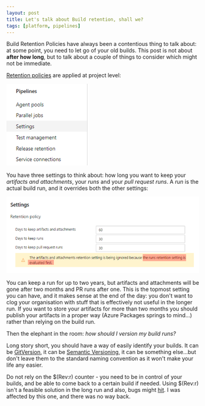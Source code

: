 ```yaml
---
layout: post
title: Let's talk about Build retention, shall we?
tags: [platform, pipelines]
---
```

Build Retention Policies have always been a contentious thing to talk about: at some point, you need to let go of your old builds.
This post is not about **after how long**, but to talk about a couple of things to consider which might not be immediate. 

[Retention policies](https://docs.microsoft.com/en-us/azure/devops/pipelines/policies/retention?view=azure-devops) are applied at project level:

![](/images/posts/2019-09-15-18-58-59.png)

You have three settings to think about: how long you want to keep your _artifacts and attachments_, your _runs_ and your _pull request runs_. A _run_ is the actual build run, and it overrides both the other settings:

![](/images/posts/2019-09-15-19-02-31.png)

You can keep a run for up to two years, but artifacts and attachments will be gone after two months and PR runs after one. This is the topmost setting you can have, and it makes sense at the end of the day: you don't want to clog your organisation with stuff that is effectively not useful in the longer run. If you want to store your artifacts for more than two months you should publish your artifacts in a proper way (Azure Packages springs to mind...) rather than relying on the build run.

Then the elephant in the room: _how should I version my build runs?_

Long story short, you should have a way of easily identify your builds. It can be [GitVersion](https://gitversion.readthedocs.io/en/latest/), it can be [Semantic Versioning](https://semver.org/), it can be something else...but don't leave them to the standard naming convention as it won't make your life any easier.

Do not rely on the $(Rev:r) counter - you need to be in control of your builds, and be able to come back to a certain build if needed. Using $(Rev:r) isn't a feasible solution in the long run and also, bugs might [hit](https://developercommunity.visualstudio.com/content/problem/576040/successful-builds-no-longer-retained-so-buildnumbe.html). I was affected by this one, and there was no way back. 
